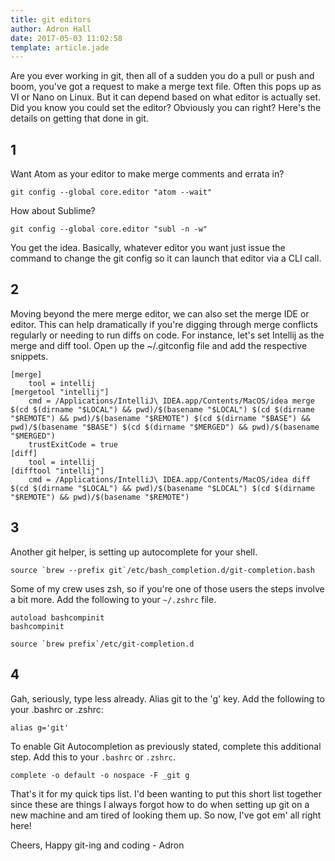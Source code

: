 ```yaml
---
title: git editors
author: Adron Hall
date: 2017-05-03 11:02:58
template: article.jade
---
```

Are you ever working in git, then all of a sudden you do a pull or push and boom, you've got a request to make a merge text file. Often this pops up as VI or Nano on Linux. But it can depend based on what editor is actually set. Did you know you could set the editor? Obviously you can right? Here's the details on getting that done in git.

<span class="more"></span>

## 1

Want Atom as your editor to make merge comments and errata in?

```
git config --global core.editor "atom --wait"
```

How about Sublime?

```
git config --global core.editor "subl -n -w"
```

You get the idea. Basically, whatever editor you want just issue the command to change the git config so it can launch that editor via a CLI call.

## 2

Moving beyond the mere merge editor, we can also set the merge IDE or editor. This can help dramatically if you're digging through merge conflicts regularly or needing to run diffs on code. For instance, let's set Intellij as the merge and diff tool. Open up the ~/.gitconfig file and add the respective snippets.

```
[merge]
    tool = intellij
[mergetool "intellij"]
    cmd = /Applications/IntelliJ\ IDEA.app/Contents/MacOS/idea merge $(cd $(dirname "$LOCAL") && pwd)/$(basename "$LOCAL") $(cd $(dirname "$REMOTE") && pwd)/$(basename "$REMOTE") $(cd $(dirname "$BASE") && pwd)/$(basename "$BASE") $(cd $(dirname "$MERGED") && pwd)/$(basename "$MERGED")
    trustExitCode = true
[diff]
    tool = intellij
[difftool "intellij"]
    cmd = /Applications/IntelliJ\ IDEA.app/Contents/MacOS/idea diff $(cd $(dirname "$LOCAL") && pwd)/$(basename "$LOCAL") $(cd $(dirname "$REMOTE") && pwd)/$(basename "$REMOTE")
```

## 3

Another git helper, is setting up autocomplete for your shell.

```
source `brew --prefix git`/etc/bash_completion.d/git-completion.bash
```

Some of my crew uses zsh, so if you're one of those users the steps involve a bit more. Add the following to your `~/.zshrc` file.

```
autoload bashcompinit
bashcompinit

source `brew prefix`/etc/git-completion.d
```

## 4

Gah, seriously, type less already. Alias git to the 'g' key. Add the following to your .bashrc or .zshrc:

```
alias g='git'
```

To enable Git Autocompletion as previously stated, complete this additional step. Add this to your `.bashrc` or `.zshrc`.

```
complete -o default -o nospace -F _git g
```

That's it for my quick tips list. I'd been wanting to put this short list together since these are things I always forgot how to do when setting up git on a new machine and am tired of looking them up. So now, I've got em' all right here!

Cheers,
Happy git-ing and coding - Adron